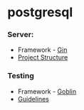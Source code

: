 # postgresql

### Server:
- Framework - [Gin](https://gin-gonic.com/https:/)
- [Project Structure](https://github.com/golang-standards/project-layout)

### Testing
- Framework - [Goblin](https://github.com/franela/goblin)
- [Guidelines](https://www.toptal.com/go/your-introductory-course-to-testing-with-gohttps:/)
